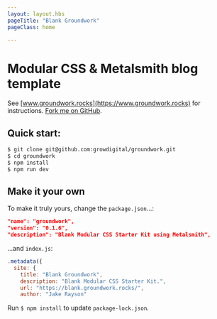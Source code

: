 ```yaml
---
layout: layout.hbs
pageTitle: "Blank Groundwork"
pageClass: home

---
```


# Modular CSS & Metalsmith blog template

See [www.groundwork.rocks](https://www.groundwork.rocks) for instructions. 
[Fork me on GitHub](https://github.com/growdigital/groundwork). 

## Quick start:

```bash
$ git clone git@github.com:growdigital/groundwork.git
$ cd groundwork
$ npm install
$ npm run dev
```

## Make it your own

To make it truly yours, change the `package.json`…:

```json
"name": "groundwork",
"version": "0.1.6",
"description": "Blank Modular CSS Starter Kit using Metalsmith",
```

…and `index.js`:

```javascript
.metadata({
  site: {
    title: "Blank Groundwork",
    description: "Blank Modular CSS Starter Kit.",
    url: "https://blank.groundwork.rocks/",
    author: "Jake Rayson"
```

Run `$ npm install` to update `package-lock.json`.
